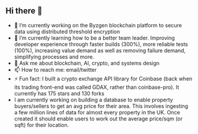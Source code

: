## Hi there 👋

- 🔭 I’m currently working on the Byzgen blockchain platform to secure data using distributed threshold encryption
- 🌱 I’m currently learning how to be a better team leader. Improving developer experience through faster builds (300%), more reliable tests (100%), increasing value demand as well as removing failure demand, simplifying processes and more.
- 💬 Ask me about blockchain, AI, crypto, and systems design
- 📫 How to reach me: email/twitter
- ⚡ Fun fact: I built a crypto exchange API library for Coinbase (back when its trading front-end was called GDAX, rather than coinbase-pro). It currently has 175 stars and 130 forks
- I am currently working on building a database to enable property buyers/sellers to get an avg price for their area. This involves ingesting a few million lines of data for almost every property in the UK. Once created it should enable users to work out the average price/sqm (or sqft) for their location.  
